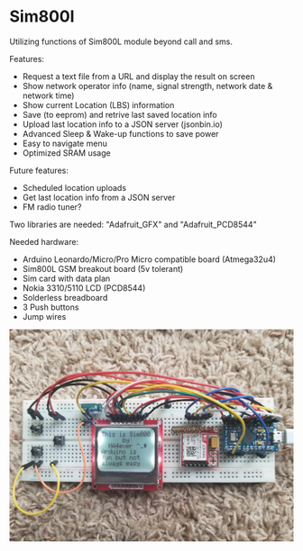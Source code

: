 # Sim800l
Utilizing functions of Sim800L module beyond call and sms.

Features:
* Request a text file from a URL and display the result on screen
* Show network operator info (name, signal strength, network date & network time) 
* Show current Location (LBS) information
* Save (to eeprom) and retrive last saved location info
* Upload last location info to a JSON server (jsonbin.io)
* Advanced Sleep & Wake-up functions to save power
* Easy to navigate menu
* Optimized SRAM usage

Future features:
* Scheduled location uploads
* Get last location info from a JSON server 
* FM radio tuner?

Two libraries are needed: "Adafruit_GFX" and "Adafruit_PCD8544"


Needed hardware:
* Arduino Leonardo/Micro/Pro Micro compatible board (Atmega32u4)
* Sim800L GSM breakout board (5v tolerant)
* Sim card with data plan
* Nokia 3310/5110 LCD (PCD8544)
* Solderless breadboard
* 3 Push buttons
* Jump wires


![alt text](https://github.com/HA4ever37/Sim800l/blob/master/Atmega32u4+PCD8544+Sim800L.jpg?raw=true)
